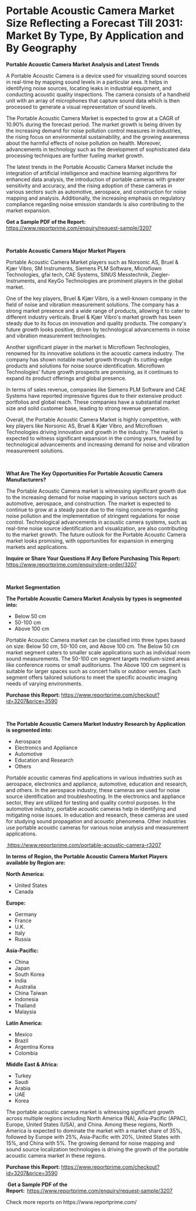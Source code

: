 <p><h1>Portable Acoustic Camera Market Size Reflecting a Forecast Till 2031: Market By Type, By Application and By Geography</h1></p><p><strong>Portable Acoustic Camera Market Analysis and Latest Trends</strong></p>
<p><p>A Portable Acoustic Camera is a device used for visualizing sound sources in real-time by mapping sound levels in a particular area. It helps in identifying noise sources, locating leaks in industrial equipment, and conducting acoustic quality inspections. The camera consists of a handheld unit with an array of microphones that capture sound data which is then processed to generate a visual representation of sound levels.</p><p>The Portable Acoustic Camera Market is expected to grow at a CAGR of 10.90% during the forecast period. The market growth is being driven by the increasing demand for noise pollution control measures in industries, the rising focus on environmental sustainability, and the growing awareness about the harmful effects of noise pollution on health. Moreover, advancements in technology such as the development of sophisticated data processing techniques are further fueling market growth.</p><p>The latest trends in the Portable Acoustic Camera Market include the integration of artificial intelligence and machine learning algorithms for enhanced data analysis, the introduction of portable cameras with greater sensitivity and accuracy, and the rising adoption of these cameras in various sectors such as automotive, aerospace, and construction for noise mapping and analysis. Additionally, the increasing emphasis on regulatory compliance regarding noise emission standards is also contributing to the market expansion.</p></p>
<p><strong>Get a Sample PDF of the Report:&nbsp;</strong> <a href="https://www.reportprime.com/enquiry/request-sample/3207">https://www.reportprime.com/enquiry/request-sample/3207</a></p>
<p>&nbsp;</p>
<p><strong>Portable Acoustic Camera Major Market Players</strong></p>
<p><p>Portable Acoustic Camera Market players such as Norsonic AS, Bruel & Kjær Vibro, SM Instruments, Siemens PLM Software, Microflown Technologies, gfai tech, CAE Systems, SINUS Messtechnik, Ziegler-Instruments, and KeyGo Technologies are prominent players in the global market.</p><p>One of the key players, Bruel & Kjær Vibro, is a well-known company in the field of noise and vibration measurement solutions. The company has a strong market presence and a wide range of products, allowing it to cater to different industry verticals. Bruel & Kjær Vibro's market growth has been steady due to its focus on innovation and quality products. The company's future growth looks positive, driven by technological advancements in noise and vibration measurement technologies.</p><p>Another significant player in the market is Microflown Technologies, renowned for its innovative solutions in the acoustic camera industry. The company has shown notable market growth through its cutting-edge products and solutions for noise source identification. Microflown Technologies' future growth prospects are promising, as it continues to expand its product offerings and global presence.</p><p>In terms of sales revenue, companies like Siemens PLM Software and CAE Systems have reported impressive figures due to their extensive product portfolios and global reach. These companies have a substantial market size and solid customer base, leading to strong revenue generation.</p><p>Overall, the Portable Acoustic Camera Market is highly competitive, with key players like Norsonic AS, Bruel & Kjær Vibro, and Microflown Technologies driving innovation and growth in the industry. The market is expected to witness significant expansion in the coming years, fueled by technological advancements and increasing demand for noise and vibration measurement solutions.</p></p>
<p>&nbsp;</p>
<p><strong>What Are The Key Opportunities For Portable Acoustic Camera Manufacturers?</strong></p>
<p><p>The Portable Acoustic Camera market is witnessing significant growth due to the increasing demand for noise mapping in various sectors such as automotive, aerospace, and construction. The market is expected to continue to grow at a steady pace due to the rising concerns regarding noise pollution and the implementation of stringent regulations for noise control. Technological advancements in acoustic camera systems, such as real-time noise source identification and visualization, are also contributing to the market growth. The future outlook for the Portable Acoustic Camera market looks promising, with opportunities for expansion in emerging markets and applications.</p></p>
<p><strong>Inquire or Share Your Questions If Any Before Purchasing This Report:</strong> <a href="https://www.reportprime.com/enquiry/pre-order/3207">https://www.reportprime.com/enquiry/pre-order/3207</a></p>
<p>&nbsp;</p>
<p><strong>Market Segmentation</strong></p>
<p><strong>The Portable Acoustic Camera Market Analysis by types is segmented into:</strong></p>
<p><ul><li>Below 50 cm</li><li>50-100 cm</li><li>Above 100 cm</li></ul></p>
<p><p>Portable Acoustic Camera market can be classified into three types based on size: Below 50 cm, 50-100 cm, and Above 100 cm. The Below 50 cm market segment caters to smaller scale applications such as individual room sound measurements. The 50-100 cm segment targets medium-sized areas like conference rooms or small auditoriums. The Above 100 cm segment is suitable for larger spaces such as concert halls or outdoor venues. Each segment offers tailored solutions to meet the specific acoustic imaging needs of varying environments.</p></p>
<p><strong>Purchase this Report:&nbsp;</strong><a href="https://www.reportprime.com/checkout?id=3207&price=3590">https://www.reportprime.com/checkout?id=3207&price=3590</a></p>
<p>&nbsp;</p>
<p><strong>The Portable Acoustic Camera Market Industry Research by Application is segmented into:</strong></p>
<p><ul><li>Aerospace</li><li>Electronics and Appliance</li><li>Automotive</li><li>Education and Research</li><li>Others</li></ul></p>
<p><p>Portable acoustic cameras find applications in various industries such as aerospace, electronics and appliance, automotive, education and research, and others. In the aerospace industry, these cameras are used for noise source identification and troubleshooting. In the electronics and appliance sector, they are utilized for testing and quality control purposes. In the automotive industry, portable acoustic cameras help in identifying and mitigating noise issues. In education and research, these cameras are used for studying sound propagation and acoustic phenomena. Other industries use portable acoustic cameras for various noise analysis and measurement applications.</p></p>
<p><a href="https://www.reportprime.com/portable-acoustic-camera-r3207">&nbsp;https://www.reportprime.com/portable-acoustic-camera-r3207</a></p>
<p><strong>In terms of Region, the Portable Acoustic Camera Market Players available by Region are:</strong></p>
<p>
    <p> <strong> North America: </strong>
        <ul>
            <li>United States</li>
            <li>Canada</li>
        </ul>
        </p> 
    <p> <strong> Europe: </strong>
        <ul>
            <li>Germany</li>
            <li>France</li>
            <li>U.K.</li>
            <li>Italy</li>
            <li>Russia</li>
        </ul>
        </p> 
    <p> <strong> Asia-Pacific: </strong>
        <ul>
            <li>China</li>
            <li>Japan</li>
            <li>South Korea</li>
            <li>India</li>
            <li>Australia</li>
            <li>China Taiwan</li>
            <li>Indonesia</li>
            <li>Thailand</li>
            <li>Malaysia</li>
        </ul>
        </p> 
    <p> <strong> Latin America: </strong>
        <ul>
            <li>Mexico</li>
            <li>Brazil</li>
            <li>Argentina Korea</li>
            <li>Colombia</li>
        </ul>
        </p> 
    <p> <strong> Middle East & Africa: </strong>
        <ul>
            <li>Turkey</li>
            <li>Saudi</li>
            <li>Arabia</li>
            <li>UAE</li>
            <li>Korea</li>
        </ul>
    </p>
    </p>
<p><p>The portable acoustic camera market is witnessing significant growth across multiple regions including North America (NA), Asia-Pacific (APAC), Europe, United States (USA), and China. Among these regions, North America is expected to dominate the market with a market share of 35%, followed by Europe with 25%, Asia-Pacific with 20%, United States with 15%, and China with 5%. The growing demand for noise mapping and sound source localization technologies is driving the growth of the portable acoustic camera market in these regions.</p></p>
<p><strong>Purchase this Report: </strong><a href="https://www.reportprime.com/checkout?id=3207&price=3590">https://www.reportprime.com/checkout?id=3207&price=3590</a></p>
<p>&nbsp;<strong>Get a Sample PDF of the Report:&nbsp;&nbsp;</strong><a href="https://www.reportprime.com/enquiry/request-sample/3207">https://www.reportprime.com/enquiry/request-sample/3207</a></p>
<p><strong></strong></p>
<p>Check more reports on https://www.reportprime.com/</p>
